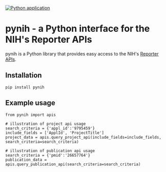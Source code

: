 [![Python application](https://github.com/jermwatt/pynih/workflows/workflows/python-app.yml/badge.svg)](https://github.com/jermwatt/pynih/actions/workflows/python-app.yml)

# pynih - a Python interface for the NIH's Reporter APIs

pynih is a Python library that provides easy access to the NIH's [Reporter APIs](https://api.reporter.nih.gov/).

## Installation

`pip install pynih`

## Example usage

```
from pynih import apis

# illustration of project api usage
search_criteria = {'appl_id':'9795459'}
include_fields = ['ApplId', 'ProjectTitle']
project_data = apis.query_project_api(include_fields=include_fields, search_criteria=search_criteria)

# illustration of publication api usage
search_criteria = {'pmid':'26657764'}
publication_data = apis.query_publication_api(search_criteria=search_criteria)
```

